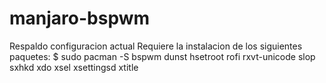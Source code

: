 # manjaro-bspwm
Respaldo configuracion actual
Requiere la instalacion de los siguientes paquetes: 
                     $ sudo pacman -S bspwm dunst hsetroot rofi rxvt-unicode slop sxhkd xdo xsel xsettingsd xtitle

